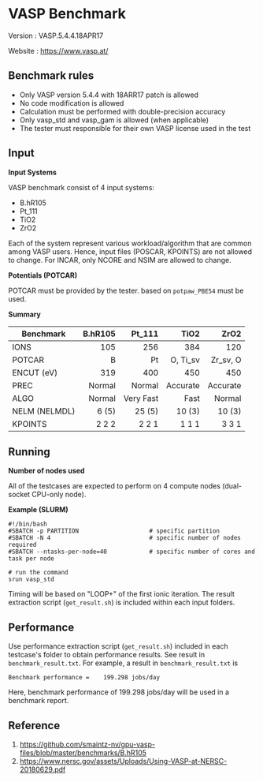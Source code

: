# VASP Benchmark
Version : VASP.5.4.4.18APR17

Website : https://www.vasp.at/

## Benchmark rules
- Only VASP version 5.4.4 with 18ARR17 patch is allowed
- No code modification is allowed
- Calculation must be performed with double-precision accuracy
- Only vasp_std and vasp_gam is allowed (when applicable)
- The tester must responsible for their own VASP license used in the test

## Input

**Input Systems**

VASP benchmark consist of 4 input systems:
- B.hR105
- Pt_111
- TiO2
- ZrO2

Each of the system represent various workload/algorithm that are common among VASP users. Hence, input files (POSCAR, KPOINTS) are not allowed to change. For INCAR, only NCORE and NSIM are allowed to change.

**Potentials (POTCAR)**

POTCAR must be provided by the tester. based on `potpaw_PBE54` must be used. 


**Summary**

| Benchmark     | B.hR105  | Pt_111    |TiO2      |ZrO2      |
| ------------- |---------:| ---------:|---------:|---------:|
| IONS          | 105      | 256       | 384      | 120      |
| POTCAR        | B        | Pt        | O, Ti_sv | Zr_sv, O |
| ENCUT (eV)    | 319      | 400       | 450      | 450      |
| PREC          | Normal   | Normal    | Accurate | Accurate |
| ALGO          | Normal   | Very Fast | Fast     | Normal   |
| NELM (NELMDL) | 6 (5)    | 25 (5)    | 10 (3)   | 10 (3)   |
| KPOINTS       | 2 2 2    | 2 2 1     | 1 1 1    | 3 3 1    |

## Running

**Number of nodes used**

All of the testcases are expected to perform on 4 compute nodes (dual-socket CPU-only node).

**Example (SLURM)**
```
#!/bin/bash
#SBATCH -p PARTITION                    # specific partition
#SBATCH -N 4                            # specific number of nodes required
#SBATCH --ntasks-per-node=40            # specific number of cores and task per node

# run the command
srun vasp_std

```

Timing will be based on "LOOP+" of the first ionic iteration. The result extraction script (`get_result.sh`) is included within each input folders. 

## Performance 
Use performance extraction script (`get_result.sh`) included in each testcase's folder to obtain performance results. See result in `benchmark_result.txt`. For example, a result in `benchmark_result.txt` is 

```
Benchmark performance =    199.298 jobs/day 
```

Here, benchmark performance of 199.298 jobs/day will be used in a benchmark report.

## Reference

1. https://github.com/smaintz-nv/gpu-vasp-files/blob/master/benchmarks/B.hR105
1. https://www.nersc.gov/assets/Uploads/Using-VASP-at-NERSC-20180629.pdf
